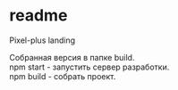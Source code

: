 # readme

Pixel-plus landing

Собранная версия в папке build.  
npm start - запустить сервер разработки.  
npm build - собрать проект.
